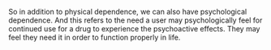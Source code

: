 So in addition to physical dependence, we can also have psychological  dependence. And this refers to the need a user may psychologically feel for  continued use for a drug to experience the psychoactive effects. They may feel  they need it in order to function properly in life.  